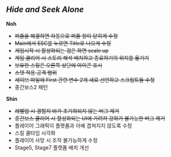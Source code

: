 ## _Hide and Seek Alone_

__Noh__
- ~~퍼즐을 해결하면 자동으로 퍼즐 창이 닫히게 수정~~
- ~~Main에서 ESC를 누르면 Title로 나오게 수정~~
- ~~게임시작 시 활성화되는 검은 화면 scale up~~
- ~~게임 클리어 시 스토리 해석 배치하고 종료하기의 위치를 옮기기~~
- ~~보유한 스킬은 오른쪽 상단에 아이콘 표시~~
- ~~스텟 적용 공격 범위~~
- ~~세이브 파일에 First 관련 변수 2개 새로 선언하고 스크립트들 수정~~
- 중간보스2 패턴

__Shin__
- ~~레벨업 시 경험치 바가 초기화되지 않는 버그 제거~~
- ~~중간보스 클리어 시 활성화되는 UI에 가려져 강화가 불가능한 버그 제거~~
- 플레이어 그래픽이 플랫폼과 아예 겹쳐지지 않도록 수정
- 스킬 쿨타임 시각화
- 플레이어 사망 시 조작 불가능하게 수정
- Stage5, Stage7 플랫폼 배치 개선
